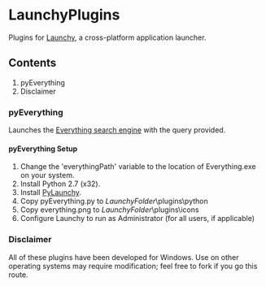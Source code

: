 LaunchyPlugins
==============

Plugins for [Launchy](http://www.launchy.net/), a cross-platform application launcher.

## Contents
1. pyEverything
2. Disclaimer

### pyEverything

Launches the [Everything search engine](http://www.voidtools.com/) with the query provided.

#### pyEverything Setup

1. Change the 'everythingPath' variable to the location of Everything.exe on your system. 
2. Install Python 2.7 (x32).
3. Install [PyLaunchy](http://sourceforge.net/projects/pylaunchy/files/pylaunchy/).
4. Copy pyEverything.py to *LaunchyFolder*\plugins\python
5. Copy everything.png to *LaunchyFolder*\plugins\icons
6. Configure Launchy to run as Administrator (for all users, if applicable)

### Disclaimer

All of these plugins have been developed for Windows. Use on other operating systems may require modification; feel free to fork if you go this route.
